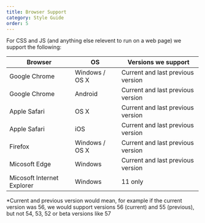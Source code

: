```yaml
---
title: Browser Support
category: Style Guide
order: 5
---
```


For CSS and JS (and anything else relevent to run on a web page) we support the following:

| Browser | OS |  Versions we support  |
| --------- | ----------- | ----------- |
| Google Chrome | Windows / OS X | Current and last previous version |
| Google Chrome | Android | Current and last previous version |
| Apple Safari | OS X | Current and last previous version |
| Apple Safari | iOS | Current and last previous version |
| Firefox | Windows / OS X | Current and last previous version |
| Micosoft Edge | Windows | Current and last previous version |
| Micosoft Internet Explorer | Windows | 11 only |

*Current and previous version would mean, for example if the current version was 56, we would support versions 56 (current) and 55 (previous), but not 54, 53, 52 or beta versions like 57